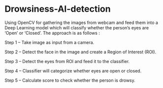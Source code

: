 # Drowsiness-AI-detection

Using OpenCV for gathering the images from webcam and feed them into a Deep Learning model which will classify whether the person’s eyes are ‘Open’ or ‘Closed’. The approach is as follows :

Step 1 – Take image as input from a camera.

Step 2 – Detect the face in the image and create a Region of Interest (ROI).

Step 3 – Detect the eyes from ROI and feed it to the classifier.

Step 4 – Classifier will categorize whether eyes are open or closed.

Step 5 – Calculate score to check whether the person is drowsy.
